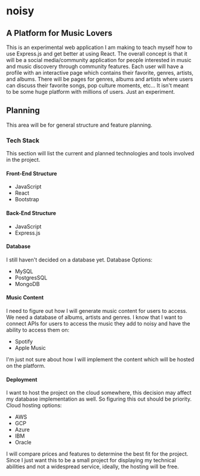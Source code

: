 # noisy
## A Platform for Music Lovers
This is an experimental web application I am making to teach myself how to use Express.js and get better at using React.
The overall concept is that it will be a social media/community application for people interested in music and music discovery through community features.
Each user will have a profile with an interactive page which contains their favorite, genres, artists, and albums.
There will be pages for genres, albums and artists where users can discuss their favorite songs, pop culture moments, etc...
It isn't meant to be some huge platform with millions of users. Just an experiment.

## Planning
This area will be for general structure and feature planning.
### Tech Stack
This section will list the current and planned technologies and tools involved in the project.
#### Front-End Structure
- JavaScript
- React
- Bootstrap
  
#### Back-End Structure
- JavaScript
- Express.js

#### Database
I still haven't decided on a database yet.
Database Options:
- MySQL
- PostgresSQL
- MongoDB

#### Music Content
I need to figure out how I will generate music content for users to access. We need a database of albums, artists and genres.
I know that I want to connect APIs for users to access the music they add to noisy and have the ability to access them on:
- Spotify
- Apple Music

I'm just not sure about how I will implement the content which will be hosted on the platform.

#### Deployment
I want to host the project on the cloud somewhere, this decision may affect my database implementation as well. So figuring this out should be priority.
Cloud hosting options:
- AWS
- GCP
- Azure
- IBM
- Oracle
  
I will compare prices and features to determine the best fit for the project. Since I just want this to be a small project for displaying my technical abilities and not a widespread service, ideally, the hosting will be free.
